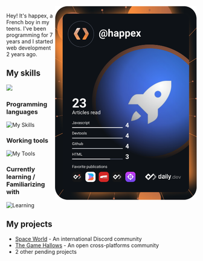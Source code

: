 <a href="https://app.daily.dev"><img src="devcard.svg" width="375" align="right" /></a><br>
Hey! It's happex, a French boy in my teens. I've been programming for 7 years and I started web development 2 years ago.

My skills
-----
<a href="https://github.com/anuraghazra/GitHub-Readme-stats"><img src="https://github-readme-stats.vercel.app/api/top-langs/?username=ha2pex" /></a>

### Programming languages
![My Skills](https://skillicons.dev/icons?i=html,css,js,py,md&perline=8)

### Working tools
![My Tools](https://skillicons.dev/icons?i=tailwind,vercel,cloudflare,replit,github,git,vscode&perline=8)

### Currently learning / Familiarizing with
![Learning](https://skillicons.dev/icons?i=ts,nodejs,express,react&perline=8)

My projects 
-----

* [Space World](https://github.com/ha2pex/space-world/) - An international Discord community
* [The Game Hallows](https://github.com/thegamehallows/) - An open cross-platforms community
* 2 other pending projects

